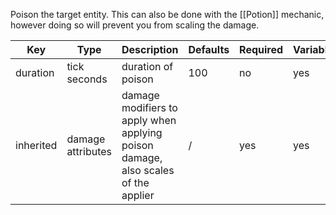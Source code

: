 Poison the target entity. This can also be done with the [[Potion]] mechanic, however doing so will prevent you from scaling the damage.

| Key | Type | Description | Defaults | Required | Variable |
|-|-|-|-|-|-|
| duration | tick seconds | duration of poison | 100 | no | yes |
| inherited | damage attributes | damage modifiers to apply when applying poison damage, also scales of the applier | / | yes | yes |